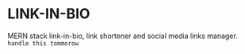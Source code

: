 # LINK-IN-BIO
MERN stack link-in-bio, link shortener and social media links manager.
`handle this tommorow`